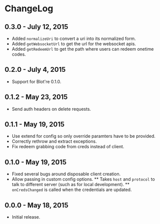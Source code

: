 # ChangeLog #

## 0.3.0 - July 12, 2015
* Added `normalizeUri` to convert a uri into its normalized form.
* Added `getWebsocketUrl` to get the url for the websocket apis.
* Added `getRedeemUrl` to get the path where users can redeem onetime codes.

## 0.2.0 - July 4, 2015
* Support for Blot're 0.1.0.

## 0.1.2 - May 23, 2015
* Send auth headers on delete requests.

## 0.1.1 - May 19, 2015
* Use extend for config so only override paramters have to be provided.
* Correctly rethrow and extract exceptions.
* Fix redeem grabbing code from creds instead of client.

## 0.1.0 - May 19, 2015
* Fixed several bugs around disposable client creation.
* Allow passing in custom config options.
** Takes `host` and `protocol` to talk to different server (such as for local development).
** `onCredsChanged` is called when the credentials are updated.

## 0.0.0 - May 18, 2015
* Initial release.